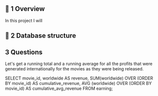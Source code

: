 ## 📌 1 Overview

In this project I will 

## 📐 2 Database structure



## 3 Questions

Let's get a running total and a running average for all the profits that were generated internationally for the movies as they were being released.

SELECT movie_id, 
worldwide AS revenue,
SUM(worldwide) OVER (ORDER BY movie_id) AS cumulative_revenue,
AVG (worldwide) OVER (ORDER BY movie_id) AS cumulative_avg_revenue
FROM earning; 
